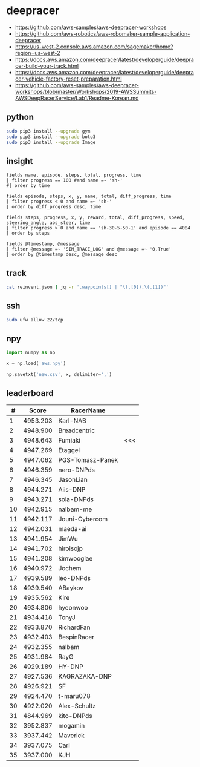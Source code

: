 # deepracer

* <https://github.com/aws-samples/aws-deepracer-workshops>
* <https://github.com/aws-robotics/aws-robomaker-sample-application-deepracer>
* <https://us-west-2.console.aws.amazon.com/sagemaker/home?region=us-west-2>
* <https://docs.aws.amazon.com/deepracer/latest/developerguide/deepracer-build-your-track.html>
* <https://docs.aws.amazon.com/deepracer/latest/developerguide/deepracer-vehicle-factory-reset-preparation.html>
* <https://github.com/aws-samples/aws-deepracer-workshops/blob/master/Workshops/2019-AWSSummits-AWSDeepRacerService/Lab1/Readme-Korean.md>

## python

```bash
sudo pip3 install --upgrade gym
sudo pip3 install --upgrade boto3
sudo pip3 install --upgrade Image
```

## insight

```
fields name, episode, steps, total, progress, time
| filter progress == 100 #and name =~ 'sh-'
#| order by time

fields episode, steps, x, y, name, total, diff_progress, time
| filter progress < 0 and name =~ 'sh-'
| order by diff_progress desc, time

fields steps, progress, x, y, reward, total, diff_progress, speed, steering_angle, abs_steer, time
| filter progress > 0 and name == 'sh-30-5-50-1' and episode == 4084
| order by steps

fields @timestamp, @message
| filter @message =~ 'SIM_TRACE_LOG' and @message =~ '0,True'
| order by @timestamp desc, @message desc
```

## track

```bash
cat reinvent.json | jq -r '.waypoints[] | "\(.[0]),\(.[1])"'
```

## ssh

```bash
sudo ufw allow 22/tcp
```

## npy

```python
import numpy as np

x = np.load('aws.npy')

np.savetxt('new.csv', x, delimiter=',')
```

## leaderboard

<!-- leaderboard -->
| # | Score | RacerName |   |
| - | ----- | --------- | - |
| 1 | 4953.203 | Karl-NAB | |
| 2 | 4948.900 | Breadcentric | |
| 3 | 4948.643 | Fumiaki | <<< |
| 4 | 4947.269 | Etaggel | |
| 5 | 4947.062 | PGS-Tomasz-Panek | |
| 6 | 4946.359 | nero-DNPds | |
| 7 | 4946.345 | JasonLian | |
| 8 | 4944.271 | Aiis-DNP | |
| 9 | 4943.271 | sola-DNPds | |
| 10 | 4942.915 | nalbam-me | |
| 11 | 4942.117 | Jouni-Cybercom | |
| 12 | 4942.031 | maeda-ai | |
| 13 | 4941.954 | JimWu | |
| 14 | 4941.702 | hiroisojp | |
| 15 | 4941.208 | kimwooglae | |
| 16 | 4940.972 | Jochem | |
| 17 | 4939.589 | leo-DNPds | |
| 18 | 4939.540 | ABaykov | |
| 19 | 4935.562 | Kire | |
| 20 | 4934.806 | hyeonwoo | |
| 21 | 4934.418 | TonyJ | |
| 22 | 4933.870 | RichardFan | |
| 23 | 4932.403 | BespinRacer | |
| 24 | 4932.355 | nalbam | |
| 25 | 4931.984 | RayG | |
| 26 | 4929.189 | HY-DNP | |
| 27 | 4927.536 | KAGRAZAKA-DNP | |
| 28 | 4926.921 | SF | |
| 29 | 4924.470 | t-maru078 | |
| 30 | 4922.020 | Alex-Schultz | |
| 31 | 4844.969 | kito-DNPds | |
| 32 | 3952.837 | mogamin | |
| 33 | 3937.442 | Maverick | |
| 34 | 3937.075 | Carl | |
| 35 | 3937.000 | KJH | |
